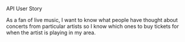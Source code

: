 API User Story

As a fan of live music, I want to know what people have thought about concerts from particular artists so I know which ones to buy tickets for when the artist is playing in my area.
